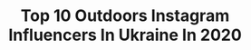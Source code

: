 ---
title: Top 10 Outdoors Instagram Influencers In Ukraine In 2020
description: >-
  Find top outdoors Instagram influencers in Ukraine in 2020. Most popular hashtags: #ukraine #kyiv #portrait #style.
platform: Instagram
profiles:
  - username: "a.rashkovetskiy"
    fullname: >-
      Andriy Rashkovetskiy
    location: "Ukraine"
    followers: 2961
    engagement: 4694
    commentsToLikes: 0.011311
    avatar: "https://scontent-ams4-1.cdninstagram.com/v/t51.2885-19/s320x320/37763506_602419633485369_2391053055832358912_n.jpg?_nc_ht=scontent-ams4-1.cdninstagram.com&_nc_ohc=njhjOiMxc5oAX9lrkyx&oh=d23c1cdd96ead07d6e75079012dc0cd0&oe=5EB46A75"
    verified: false
    hashtags: "#carpatians, #awakethesoul, #roamearth, #visualsofearth"
  - username: "vodaclub_bukovel"
    fullname: >-
      VODA club
    location: "Ukraine"
    followers: 41207
    engagement: 89
    commentsToLikes: 0.004471
    avatar: "https://scontent-ams4-1.cdninstagram.com/v/t51.2885-19/s320x320/32141870_1604517963000404_2294026751023513600_n.jpg?_nc_ht=scontent-ams4-1.cdninstagram.com&_nc_ohc=XL1YTQoI7-sAX-gtPTs&oh=5a76901075f328da39171130e8604e2f&oe=5EB2DB89"
    verified: false
    hashtags: "#vodaclub, #spa, #bukovel"
  - username: "yulia_tyaglo"
    fullname: >-
      Lifestyle 🔹️ Nature
    location: "Ukraine"
    followers: 23616
    engagement: 870
    commentsToLikes: 0.029319
    avatar: "https://scontent-ams4-1.cdninstagram.com/v/t51.2885-19/s320x320/80477801_638356886902818_1140035460257546240_n.jpg?_nc_ht=scontent-ams4-1.cdninstagram.com&_nc_ohc=UWbJi_-WAeYAX8DsWXY&oh=6e23580100c9ea74fc0391fda47c3d02&oe=5EBAFA28"
    verified: false
    hashtags: "#naturephotography, #augda, #natureworld, #igpi"
  - username: "alexandrporubaymykh"
    fullname: >-
      Александр Порубаймых
    location: "Ukraine"
    followers: 19147
    engagement: 432
    commentsToLikes: 0.020836
    avatar: "https://scontent-ams4-1.cdninstagram.com/v/t51.2885-19/s320x320/66344237_692292707873140_7025347228055109632_n.jpg?_nc_ht=scontent-ams4-1.cdninstagram.com&_nc_ohc=jNGPGlgVstcAX9Kex8G&oh=b0c7760430c6c0fdb201e340977cf983&oe=5EBCBD51"
    verified: false
    hashtags: "#wearing, #indoor, #moodboard, #studio"
  - username: "djmissmonique"
    fullname: >-
      Miss Monique
    location: "Ukraine"
    followers: 72380
    engagement: 474
    commentsToLikes: 0.025009
    avatar: "https://scontent-ams4-1.cdninstagram.com/v/t51.2885-19/s320x320/62134023_439788956571716_3730600888134270976_n.jpg?_nc_ht=scontent-ams4-1.cdninstagram.com&_nc_ohc=lpVYHgoN3aQAX9oxIWd&oh=40c523ceb74633e5d85d5651523965dc&oe=5EB2B281"
    verified: false
    hashtags: "#streaming, #electronicmusic, #release, #sunnyday"
  - username: "iryna_popovich"
    fullname: >-
      𝙄𝙧𝙮𝙣𝙖
    location: "Ukraine"
    followers: 2049
    engagement: 2292
    commentsToLikes: 0.080446
    avatar: "https://scontent-lhr8-1.cdninstagram.com/v/t51.2885-19/s320x320/26287011_1957439084270967_3478371756786319360_n.jpg?_nc_ht=scontent-lhr8-1.cdninstagram.com&_nc_ohc=tsn-_7QAWiYAX_uTf_1&oh=827bad238378f812947519262c7cc400&oe=5EBACF6B"
    verified: false
    hashtags: "#storyofthestreet, #portraitperfection, #urbanstreet, #dress"
  - username: "andriyfedoriv"
    fullname: >-
      Andriy Fedoriv
    location: "Ukraine"
    followers: 108554
    engagement: 336
    commentsToLikes: 0.027964
    avatar: "https://scontent-atl3-1.cdninstagram.com/v/t51.2885-19/s320x320/67913728_2930869727138934_8832938056286732288_n.jpg?_nc_ht=scontent-atl3-1.cdninstagram.com&_nc_ohc=Jbn86NQ3N5EAX9tyrt-&oh=ea59281edc40cb282c92e2fb86fd1ac8&oe=5EBC31C4"
    verified: false
    hashtags: "#fedorivvlog, #megogo, #bbq, #brandfather"
  - username: "olka__seraya"
    fullname: >-
      Оля Серая😎🔥
    location: "Ukraine"
    followers: 7277
    engagement: 703
    commentsToLikes: 0.016763
    avatar: "https://scontent-amt2-1.cdninstagram.com/v/t51.2885-19/s320x320/79027334_2566375983631441_2343249739115397120_n.jpg?_nc_ht=scontent-amt2-1.cdninstagram.com&_nc_ohc=5hPxNe0D_4kAX8UZFLt&oh=f6f571002f5c74ce7bc5186e97b7c3b8&oe=5EB9F930"
    verified: false
    hashtags: "#healthy, #ball, #dress, #fashiondiaries"
  - username: "kira.rudik"
    fullname: >-
      Kira
    location: "Ukraine"
    followers: 15888
    engagement: 181
    commentsToLikes: 0.041908
    avatar: "https://scontent-ams4-1.cdninstagram.com/v/t51.2885-19/s320x320/84117310_2707719962648380_4449034129459118080_n.jpg?_nc_ht=scontent-ams4-1.cdninstagram.com&_nc_ohc=Lryh2zNveZEAX-YAXzh&oh=2fe984b56e136cbd947af9c01cf98c5b&oe=5EADF688"
    verified: false
    hashtags: "#womansday, #work, #me, #instacat"
  - username: "rybinceff_zeka"
    fullname: >-
      Евгений Вячеславович 🌊
    location: "Ukraine"
    followers: 5575
    engagement: 876
    commentsToLikes: 0.015092
    avatar: "https://scontent-lht6-1.cdninstagram.com/v/t51.2885-19/s320x320/82208435_194196925067827_5983532451471818752_n.jpg?_nc_ht=scontent-lht6-1.cdninstagram.com&_nc_ohc=12pIPP5tXUcAX8pqWnB&oh=8b09ff23e23f80e989fbb77bc3dfc28e&oe=5EB9AC45"
    verified: false
    hashtags: "#walking, #mist, #mountains, #winter"
---